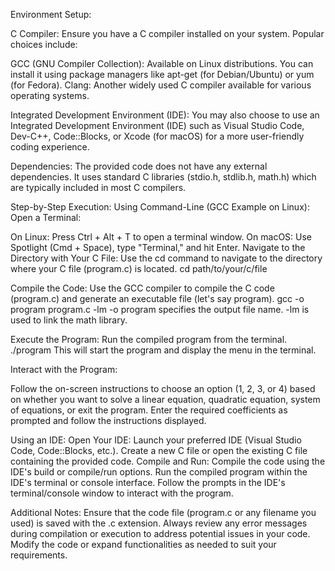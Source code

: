  Environment Setup:

C Compiler:
Ensure you have a C compiler installed on your system. Popular choices include:

GCC (GNU Compiler Collection): Available on Linux distributions. You can install it using package managers like apt-get (for Debian/Ubuntu) or yum (for Fedora).
Clang: Another widely used C compiler available for various operating systems.

Integrated Development Environment (IDE):
You may also choose to use an Integrated Development Environment (IDE) such as Visual Studio Code, Dev-C++, Code::Blocks, or Xcode (for macOS) for a more user-friendly coding experience. 

Dependencies:
The provided code does not have any external dependencies. It uses standard C libraries (stdio.h, stdlib.h, math.h) which are typically included in most C compilers.

Step-by-Step Execution:
Using Command-Line (GCC Example on Linux):
Open a Terminal:

On Linux: Press Ctrl + Alt + T to open a terminal window.
On macOS: Use Spotlight (Cmd + Space), type "Terminal," and hit Enter.
Navigate to the Directory with Your C File:
Use the cd command to navigate to the directory where your C file (program.c) is located.
cd path/to/your/c/file
 
Compile the Code:
Use the GCC compiler to compile the C code (program.c) and generate an executable file (let's say program).
gcc -o program program.c -lm
-o program specifies the output file name.
-lm is used to link the math library.

Execute the Program:
Run the compiled program from the terminal.
./program
This will start the program and display the menu in the terminal.

Interact with the Program:

Follow the on-screen instructions to choose an option (1, 2, 3, or 4) based on whether you want to solve a linear equation, quadratic equation, system of equations, or exit the program.
Enter the required coefficients as prompted and follow the instructions displayed.

Using an IDE:
Open Your IDE:
Launch your preferred IDE (Visual Studio Code, Code::Blocks, etc.).
Create a new C file or open the existing C file containing the provided code.
Compile and Run:
Compile the code using the IDE's build or compile/run options.
Run the compiled program within the IDE's terminal or console interface.
Follow the prompts in the IDE's terminal/console window to interact with the program.

Additional Notes:
Ensure that the code file (program.c or any filename you used) is saved with the .c extension.
Always review any error messages during compilation or execution to address potential issues in your code.
Modify the code or expand functionalities as needed to suit your requirements.


                  
               
